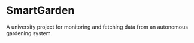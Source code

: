 # SmartGarden
A university project for monitoring and fetching data from an autonomous gardening system.
